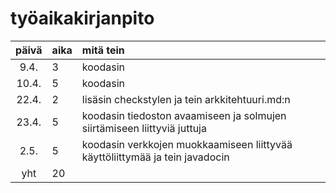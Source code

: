 # työaikakirjanpito

| päivä | aika | mitä tein  |
| :----:|:-----| :-----|
| 9.4.  | 3    | koodasin |
| 10.4. | 5    | koodasin |
| 22.4. | 2    | lisäsin checkstylen ja tein arkkitehtuuri.md:n |
| 23.4. | 5    | koodasin tiedoston avaamiseen ja solmujen siirtämiseen liittyviä juttuja |
| 2.5.  | 5    | koodasin verkkojen muokkaamiseen liittyvää käyttöliittymää ja tein javadocin |
| yht   | 20    | 
